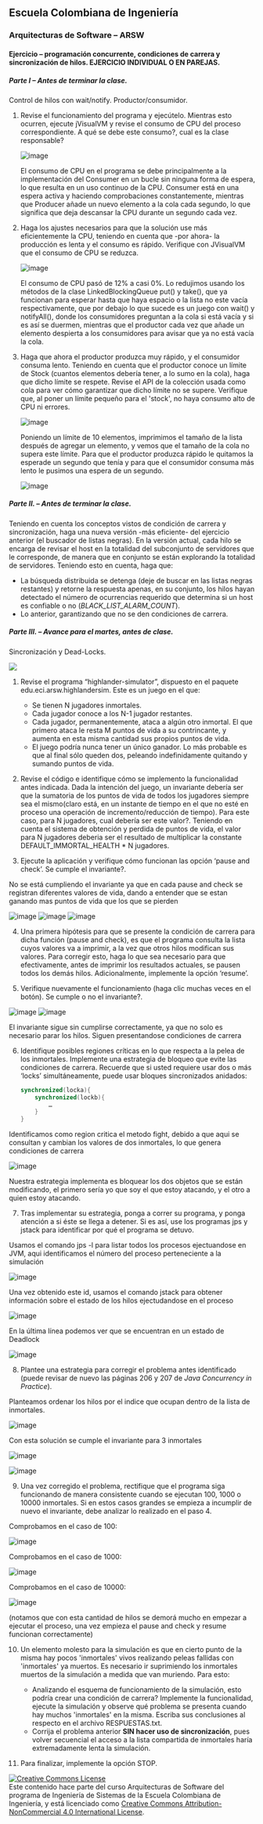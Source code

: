
## Escuela Colombiana de Ingeniería
### Arquitecturas de Software – ARSW


#### Ejercicio – programación concurrente, condiciones de carrera y sincronización de hilos. EJERCICIO INDIVIDUAL O EN PAREJAS.

##### Parte I – Antes de terminar la clase.

Control de hilos con wait/notify. Productor/consumidor.

1. Revise el funcionamiento del programa y ejecútelo. Mientras esto ocurren, ejecute jVisualVM y revise el consumo de CPU del proceso correspondiente. A qué se debe este consumo?, cual es la clase responsable?

    ![image](https://github.com/user-attachments/assets/690666d4-149b-4f1c-9b87-4f7a2cf8f7f7)
   
   El consumo de CPU en el programa se debe principalmente a la implementación del Consumer en un bucle sin ninguna forma de espera, lo que resulta en un uso continuo de la CPU. Consumer está en una espera activa y haciendo comprobaciones constantemente, mientras que Producer añade un nuevo elemento a la cola cada segundo, lo que significa que deja descansar la CPU durante un segundo cada vez.

3. Haga los ajustes necesarios para que la solución use más eficientemente la CPU, teniendo en cuenta que -por ahora- la producción es lenta y el consumo es rápido. Verifique con JVisualVM que el consumo de CPU se reduzca.

    ![image](https://github.com/user-attachments/assets/391c2e46-7d58-4bfa-9ae6-0af5d2522995)
   
   El consumo de CPU pasó de 12% a casi 0%. Lo redujimos usando los métodos de la clase LinkedBlockingQueue<E> put() y take(), que ya funcionan para esperar hasta que haya espacio o la lista no este vacía respectivamente, que por debajo lo que sucede es un juego con wait() y notifyAll(), donde los consumidores preguntan a la cola si está vacía y si es así se duermen, mientras que el productor cada vez que añade un elemento despierta a los consumidores para avisar que ya no está vacía la cola.
   
5. Haga que ahora el productor produzca muy rápido, y el consumidor consuma lento. Teniendo en cuenta que el productor conoce un límite de Stock (cuantos elementos debería tener, a lo sumo en la cola), haga que dicho límite se respete. Revise el API de la colección usada como cola para ver cómo garantizar que dicho límite no se supere. Verifique que, al poner un límite pequeño para el 'stock', no haya consumo alto de CPU ni errores.

   ![image](https://github.com/user-attachments/assets/07e40a69-a7be-42b1-a35c-87c750fddbc7)
   
   Poniendo un límite de 10 elementos, imprimimos el tamaño de la lista después de agregar un elemento, y vemos que el tamaño de la cola no supera este límite. Para que el productor produzca rápido le quitamos la esperade un segundo que tenía y para que el consumidor consuma más lento le pusimos una espera de un segundo.

   ![image](https://github.com/user-attachments/assets/16abe024-0612-41a6-a9ae-f7c240437121)


   
##### Parte II. – Antes de terminar la clase.

Teniendo en cuenta los conceptos vistos de condición de carrera y sincronización, haga una nueva versión -más eficiente- del ejercicio anterior (el buscador de listas negras). En la versión actual, cada hilo se encarga de revisar el host en la totalidad del subconjunto de servidores que le corresponde, de manera que en conjunto se están explorando la totalidad de servidores. Teniendo esto en cuenta, haga que:

- La búsqueda distribuida se detenga (deje de buscar en las listas negras restantes) y retorne la respuesta apenas, en su conjunto, los hilos hayan detectado el número de ocurrencias requerido que determina si un host es confiable o no (_BLACK_LIST_ALARM_COUNT_).
- Lo anterior, garantizando que no se den condiciones de carrera.

##### Parte III. – Avance para el martes, antes de clase.

Sincronización y Dead-Locks.

![](http://files.explosm.net/comics/Matt/Bummed-forever.png)

1. Revise el programa “highlander-simulator”, dispuesto en el paquete edu.eci.arsw.highlandersim. Este es un juego en el que:

	* Se tienen N jugadores inmortales.
	* Cada jugador conoce a los N-1 jugador restantes.
	* Cada jugador, permanentemente, ataca a algún otro inmortal. El que primero ataca le resta M puntos de vida a su contrincante, y aumenta en esta misma cantidad sus propios puntos de vida.
	* El juego podría nunca tener un único ganador. Lo más probable es que al final sólo queden dos, peleando indefinidamente quitando y sumando puntos de vida.

2. Revise el código e identifique cómo se implemento la funcionalidad antes indicada. Dada la intención del juego, un invariante debería ser que la sumatoria de los puntos de vida de todos los jugadores siempre sea el mismo(claro está, en un instante de tiempo en el que no esté en proceso una operación de incremento/reducción de tiempo). Para este caso, para N jugadores, cual debería ser este valor?.
Teniendo en cuenta el sistema de obtención y perdida de puntos de vida, el valor para N jugadores deberia ser el resultado de multiplicar la constante DEFAULT_IMMORTAL_HEALTH * N jugadores.

3. Ejecute la aplicación y verifique cómo funcionan las opción ‘pause and check’. Se cumple el invariante?.

No se está cumpliendo el invariante ya que en cada pause and check se registran diferentes valores de vida, dando a entender que se estan ganando mas puntos de vida que los que se pierden

![image](https://github.com/user-attachments/assets/34148545-fd6b-4d80-a7e4-2f182bdf7040)
![image](https://github.com/user-attachments/assets/e8409881-7b0e-4c12-b4c4-f4e876534dc5)
![image](https://github.com/user-attachments/assets/641d45d1-81a3-4026-a9a2-5c528e5d837c)


4. Una primera hipótesis para que se presente la condición de carrera para dicha función (pause and check), es que el programa consulta la lista cuyos valores va a imprimir, a la vez que otros hilos modifican sus valores. Para corregir esto, haga lo que sea necesario para que efectivamente, antes de imprimir los resultados actuales, se pausen todos los demás hilos. Adicionalmente, implemente la opción ‘resume’.

5. Verifique nuevamente el funcionamiento (haga clic muchas veces en el botón). Se cumple o no el invariante?.

![image](https://github.com/user-attachments/assets/6df788fd-820d-4c60-af67-cb883e602ed9)
![image](https://github.com/user-attachments/assets/473f319e-d6ee-4aaf-9200-7115a901d973)

El invariante sigue sin cumplirse correctamente, ya que no solo es necesario parar los hilos. Siguen presentandose condiciones de carrera

6. Identifique posibles regiones críticas en lo que respecta a la pelea de los inmortales. Implemente una estrategia de bloqueo que evite las condiciones de carrera. Recuerde que si usted requiere usar dos o más ‘locks’ simultáneamente, puede usar bloques sincronizados anidados:

	```java
	synchronized(locka){
		synchronized(lockb){
			…
		}
	}
	```
Identificamos como region critica el metodo fight, debido a que aqui se consultan y cambian los valores de dos inmortales, lo que genera condiciones de carrera

![image](https://github.com/user-attachments/assets/9a71c38d-27b6-41ff-b901-e7db218c3a4b)

Nuestra estrategia implementa es bloquear los dos objetos que se están modificando, el primero sería yo que soy el que estoy atacando, y el otro a quien estoy atacando.

7. Tras implementar su estrategia, ponga a correr su programa, y ponga atención a si éste se llega a detener. Si es así, use los programas jps y jstack para identificar por qué el programa se detuvo.

Usamos el comando jps -l para listar todos los procesos ejectuandose en JVM, aqui identificamos el número del proceso perteneciente a la simulación

![image](https://github.com/user-attachments/assets/c77b67ba-601b-447f-afa6-aa85c00585ad)

Una vez obtenido este id, usamos el comando jstack para obtener información sobre el estado de los hilos ejectudandose en el proceso

![image](https://github.com/user-attachments/assets/4aa59a4e-e184-46d3-9f11-745d935dc4b6)

En la última línea podemos ver que se encuentran en un estado de Deadlock

![image](https://github.com/user-attachments/assets/32bd8400-61be-4249-9f90-31c4af1010c5)



8. Plantee una estrategia para corregir el problema antes identificado (puede revisar de nuevo las páginas 206 y 207 de _Java Concurrency in Practice_).

Planteamos ordenar los hilos por el indice que ocupan dentro de la lista de inmortales.

![image](https://github.com/user-attachments/assets/9977bcfd-34d2-47c5-9d14-3e22e32f74d6)

Con esta solución se cumple el invariante para 3 inmortales

![image](https://github.com/user-attachments/assets/390edec7-f005-4fc3-a49a-be4b23fcd734)

![image](https://github.com/user-attachments/assets/48ccecce-4825-4efb-9b4e-f8ed44e0eb7e)



9. Una vez corregido el problema, rectifique que el programa siga funcionando de manera consistente cuando se ejecutan 100, 1000 o 10000 inmortales. Si en estos casos grandes se empieza a incumplir de nuevo el invariante, debe analizar lo realizado en el paso 4.

Comprobamos en el caso de 100:

![image](https://github.com/user-attachments/assets/9f1a96cf-d1c8-45d9-a13c-88d1a45b75c0)

Comprobamos en el caso de 1000:

![image](https://github.com/user-attachments/assets/baafbde2-a9b2-404a-b1e8-4e5f759452ec)

Comprobamos en el caso de 10000:

![image](https://github.com/user-attachments/assets/5d8e602b-2c59-4272-81a4-328959d43c72)

(notamos que con esta cantidad de hilos se demorá mucho en empezar a ejecutar el proceso, una vez empieza el pause and check y resume funcionan correctamente)

10. Un elemento molesto para la simulación es que en cierto punto de la misma hay pocos 'inmortales' vivos realizando peleas fallidas con 'inmortales' ya muertos. Es necesario ir suprimiendo los inmortales muertos de la simulación a medida que van muriendo. Para esto:
	* Analizando el esquema de funcionamiento de la simulación, esto podría crear una condición de carrera? Implemente la funcionalidad, ejecute la simulación y observe qué problema se presenta cuando hay muchos 'inmortales' en la misma. Escriba sus conclusiones al respecto en el archivo RESPUESTAS.txt.
	* Corrija el problema anterior __SIN hacer uso de sincronización__, pues volver secuencial el acceso a la lista compartida de inmortales haría extremadamente lenta la simulación.

11. Para finalizar, implemente la opción STOP.

<!--
### Criterios de evaluación

1. Parte I.
	* Funcional: La simulación de producción/consumidor se ejecuta eficientemente (sin esperas activas).

2. Parte II. (Retomando el laboratorio 1)
	* Se modificó el ejercicio anterior para que los hilos llevaran conjuntamente (compartido) el número de ocurrencias encontradas, y se finalizaran y retornaran el valor en cuanto dicho número de ocurrencias fuera el esperado.
	* Se garantiza que no se den condiciones de carrera modificando el acceso concurrente al valor compartido (número de ocurrencias).


2. Parte III.
	* Diseño:
		- Coordinación de hilos:
			* Para pausar la pelea, se debe lograr que el hilo principal induzca a los otros a que se suspendan a sí mismos. Se debe también tener en cuenta que sólo se debe mostrar la sumatoria de los puntos de vida cuando se asegure que todos los hilos han sido suspendidos.
			* Si para lo anterior se recorre a todo el conjunto de hilos para ver su estado, se evalúa como R, por ser muy ineficiente.
			* Si para lo anterior los hilos manipulan un contador concurrentemente, pero lo hacen sin tener en cuenta que el incremento de un contador no es una operación atómica -es decir, que puede causar una condición de carrera- , se evalúa como R. En este caso se debería sincronizar el acceso, o usar tipos atómicos como AtomicInteger).

		- Consistencia ante la concurrencia
			* Para garantizar la consistencia en la pelea entre dos inmortales, se debe sincronizar el acceso a cualquier otra pelea que involucre a uno, al otro, o a los dos simultáneamente:
			* En los bloques anidados de sincronización requeridos para lo anterior, se debe garantizar que si los mismos locks son usados en dos peleas simultánemante, éstos será usados en el mismo orden para evitar deadlocks.
			* En caso de sincronizar el acceso a la pelea con un LOCK común, se evaluará como M, pues esto hace secuencial todas las peleas.
			* La lista de inmortales debe reducirse en la medida que éstos mueran, pero esta operación debe realizarse SIN sincronización, sino haciendo uso de una colección concurrente (no bloqueante).

	

	* Funcionalidad:
		* Se cumple con el invariante al usar la aplicación con 10, 100 o 1000 hilos.
		* La aplicación puede reanudar y finalizar(stop) su ejecución.
		
		-->

<a rel="license" href="http://creativecommons.org/licenses/by-nc/4.0/"><img alt="Creative Commons License" style="border-width:0" src="https://i.creativecommons.org/l/by-nc/4.0/88x31.png" /></a><br />Este contenido hace parte del curso Arquitecturas de Software del programa de Ingeniería de Sistemas de la Escuela Colombiana de Ingeniería, y está licenciado como <a rel="license" href="http://creativecommons.org/licenses/by-nc/4.0/">Creative Commons Attribution-NonCommercial 4.0 International License</a>.
